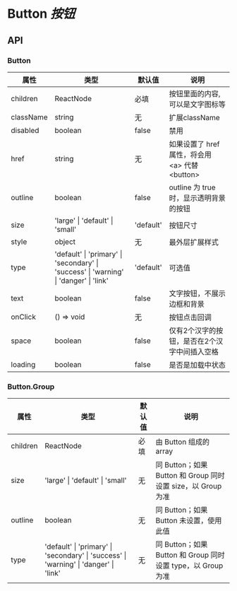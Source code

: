 # Button *按钮*

<example />

## API

### Button

| 属性 | 类型 | 默认值 | 说明 |
| --- | --- | --- | --- |
| children | ReactNode | 必填 | 按钮里面的内容, 可以是文字图标等  |
| className | string | 无 | 扩展className |
| disabled | boolean | false | 禁用 |
| href | string | 无 | 如果设置了 href 属性，将会用 &lt;a> 代替 &lt;button> |
| outline | boolean | false | outline 为 true 时，显示透明背景的按钮 |
| size | 'large' \| 'default' \| 'small' | 'default' | 按钮尺寸 |
| style | object | 无 | 最外层扩展样式 |
| type | 'default' \| 'primary' \| 'secondary' \| 'success' \| 'warning' \| 'danger' \| 'link' | 'default' | 可选值  |
| text | boolean | false | 文字按钮，不展示边框和背景 |
| onClick | () => void | 无 | 按钮点击回调 |
| space | boolean | false | 仅有2个汉字的按钮，是否在2个汉字中间插入空格 |
| loading | boolean | false | 是否是加载中状态 |

### Button.Group

| 属性 | 类型 | 默认值 | 说明 |
| --- | --- | --- | --- |
| children | ReactNode | 必填 | 由 Button 组成的 array |
| size | 'large' \| 'default' \| 'small' | 无 | 同 Button；如果 Button 和 Group 同时设置 size，以 Group 为准 |
| outline | boolean | 无 | 同 Button；如果 Button 未设置，使用此值 |
| type | 'default' \| 'primary' \| 'secondary' \| 'success' \| 'warning' \| 'danger' \| 'link' | 无 | 同 Button；如果 Button 和 Group 同时设置 type，以 Group 为准 |
